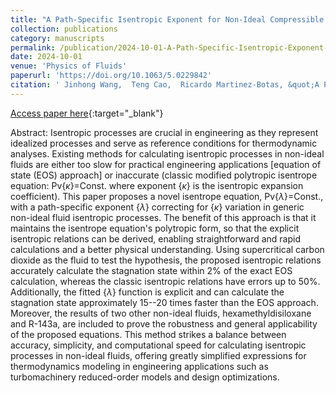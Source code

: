 ```yaml
---
title: "A Path-Specific Isentropic Exponent for Non-Ideal Compressible Fluids"
collection: publications
category: manuscripts
permalink: /publication/2024-10-01-A-Path-Specific-Isentropic-Exponent-for-Non-Ideal-Compressible-Fluids
date: 2024-10-01
venue: 'Physics of Fluids'
paperurl: 'https://doi.org/10.1063/5.0229842'
citation: ' Jinhong Wang,  Teng Cao,  Ricardo Martinez-Botas, &quot;A Path-Specific Isentropic Exponent for Non-Ideal Compressible Fluids.&quot; Physics of Fluids, 2024.'
---
```

[Access paper here](https://doi.org/10.1063/5.0229842){:target="_blank"}

Abstract:
Isentropic processes are crucial in engineering as they represent idealized processes and serve as reference conditions for thermodynamic analyses. Existing methods for calculating isentropic processes in non-ideal fluids are either too slow for practical engineering applications [equation of state (EOS) approach] or inaccurate (classic modified polytropic isentrope equation: Pv{$\kappa$}=Const. where exponent {$\kappa$} is the isentropic expansion coefficient). This paper proposes a novel isentrope equation, Pv{$\lambda$}=Const., with a path-specific exponent {$\lambda$} correcting for {$\kappa$} variation in generic non-ideal fluid isentropic processes. The benefit of this approach is that it maintains the isentrope equation's polytropic form, so that the explicit isentropic relations can be derived, enabling straightforward and rapid calculations and a better physical understanding. Using supercritical carbon dioxide as the fluid to test the hypothesis, the proposed isentropic relations accurately calculate the stagnation state within 2\% of the exact EOS calculation, whereas the classic isentropic relations have errors up to 50\%. Additionally, the fitted {$\lambda$} function is explicit and can calculate the stagnation state approximately 15--20 times faster than the EOS approach. Moreover, the results of two other non-ideal fluids, hexamethyldisiloxane and R-143a, are included to prove the robustness and general applicability of the proposed equations. This method strikes a balance between accuracy, simplicity, and computational speed for calculating isentropic processes in non-ideal fluids, offering greatly simplified expressions for thermodynamics modeling in engineering applications such as turbomachinery reduced-order models and design optimizations.